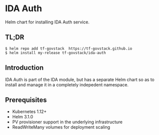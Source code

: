 # IDA Auth

Helm chart for installing IDA Auth service.

## TL;DR

```console
$ helm repo add tf-govstack  https://tf-govstack.github.io
$ helm install my-release tf-govstack/ida-auth
```

## Introduction

IDA Auth is  part of the IDA module, but has a separate Helm chart so as to install and manage it in a completely indepedent namespace.

## Prerequisites

- Kubernetes 1.12+
- Helm 3.1.0
- PV provisioner support in the underlying infrastructure
- ReadWriteMany volumes for deployment scaling


